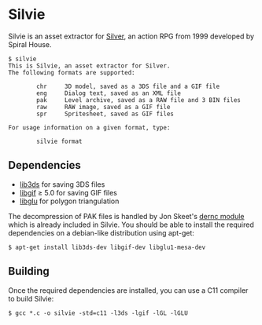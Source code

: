 # Silvie

Silvie is an asset extractor for [Silver](https://en.wikipedia.org/wiki/Silver_(video_game)), an action RPG from 1999 developed by Spiral House.

````
$ silvie
This is Silvie, an asset extractor for Silver.
The following formats are supported:

        chr     3D model, saved as a 3DS file and a GIF file
        eng     Dialog text, saved as an XML file
        pak     Level archive, saved as a RAW file and 3 BIN files
        raw     RAW image, saved as a GIF file
        spr     Spritesheet, saved as GIF files

For usage information on a given format, type:

        silvie format
````


## Dependencies

* [lib3ds](https://code.google.com/archive/p/lib3ds) for saving 3DS files
* [libgif](http://giflib.sourceforge.net) ≥ 5.0 for saving GIF files
* [libglu](https://cgit.freedesktop.org/mesa/glu) for polygon triangulation

The decompression of PAK files is handled by Jon Skeet's [dernc module](http://www.yoda.arachsys.com/dk/utils.html) which is already included in Silvie. You should be able to install the required dependencies on a debian-like distribution using apt-get:

````
$ apt-get install lib3ds-dev libgif-dev libglu1-mesa-dev
````


## Building

Once the required dependencies are installed, you can use a C11 compiler to build Silvie:

````
$ gcc *.c -o silvie -std=c11 -l3ds -lgif -lGL -lGLU
````
